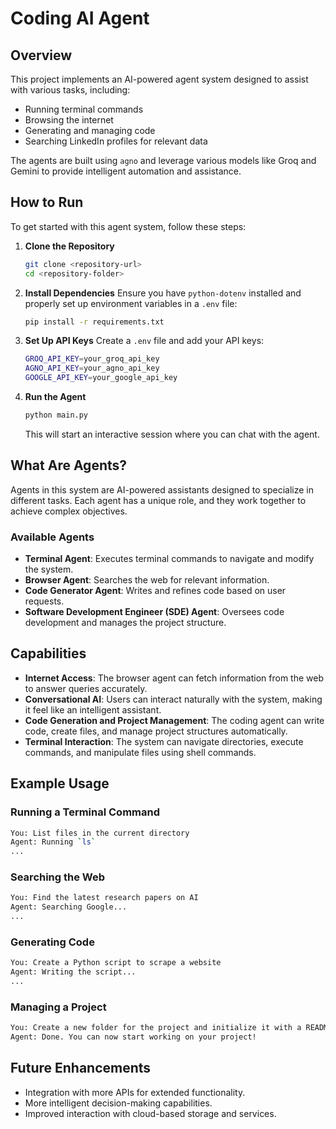 # Coding AI Agent

## Overview
This project implements an AI-powered agent system designed to assist with various tasks, including:
- Running terminal commands
- Browsing the internet
- Generating and managing code
- Searching LinkedIn profiles for relevant data

The agents are built using `agno` and leverage various models like Groq and Gemini to provide intelligent automation and assistance.

## How to Run
To get started with this agent system, follow these steps:

1. **Clone the Repository**
   ```sh
   git clone <repository-url>
   cd <repository-folder>
   ```
2. **Install Dependencies**
   Ensure you have `python-dotenv` installed and properly set up environment variables in a `.env` file:
   ```sh
   pip install -r requirements.txt
   ```
3. **Set Up API Keys**
   Create a `.env` file and add your API keys:
   ```sh
   GROQ_API_KEY=your_groq_api_key
   AGNO_API_KEY=your_agno_api_key
   GOOGLE_API_KEY=your_google_api_key
   ```
4. **Run the Agent**
   ```sh
   python main.py
   ```
   This will start an interactive session where you can chat with the agent.

## What Are Agents?
Agents in this system are AI-powered assistants designed to specialize in different tasks. Each agent has a unique role, and they work together to achieve complex objectives.

### Available Agents
- **Terminal Agent**: Executes terminal commands to navigate and modify the system.
- **Browser Agent**: Searches the web for relevant information.
- **Code Generator Agent**: Writes and refines code based on user requests.
- **Software Development Engineer (SDE) Agent**: Oversees code development and manages the project structure.

## Capabilities
- **Internet Access**: The browser agent can fetch information from the web to answer queries accurately.
- **Conversational AI**: Users can interact naturally with the system, making it feel like an intelligent assistant.
- **Code Generation and Project Management**: The coding agent can write code, create files, and manage project structures automatically.
- **Terminal Interaction**: The system can navigate directories, execute commands, and manipulate files using shell commands.

## Example Usage
### Running a Terminal Command
```sh
You: List files in the current directory
Agent: Running `ls`
...
```
### Searching the Web
```sh
You: Find the latest research papers on AI
Agent: Searching Google...
...
```
### Generating Code
```sh
You: Create a Python script to scrape a website
Agent: Writing the script...
...
```
### Managing a Project
```sh
You: Create a new folder for the project and initialize it with a README
Agent: Done. You can now start working on your project!
```

## Future Enhancements
- Integration with more APIs for extended functionality.
- More intelligent decision-making capabilities.
- Improved interaction with cloud-based storage and services.



